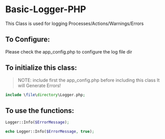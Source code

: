 # Basic-Logger-PHP

This Class is used for logging Processes/Actions/Warnings/Errors

## To Configure:

Please check the app_config.php to configure the log file dir

## To initialize this class:

>NOTE: include first the app_config.php before including this class
>It will Generate Errors!


```php
include \file\directory\Logger.php;
```


## To use the functions:

```php
Logger::Info($ErrorMessage);
```

```php
echo Logger::Info($ErrorMessage, true);
```
